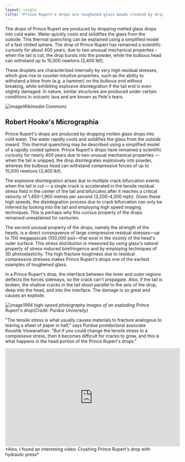 ```yaml
---
layout: single
title: "Prince Rupert's drops are toughened glass beads created by dripping molten glass into cold water"
---
```

The drops of Prince Rupert are produced by dropping melted glass drops into cold water. Water quickly cools and solidifies the glass from the outside. This thermal quenching can be explained using a simplified model of a fast chilled sphere. The drop of Prince Rupert has remained a scientific curiosity for about 400 years, due to two unusual mechanical properties - when the tail is cut, the drop bursts into the powder, while the bulbous head can withstand up to 15,000 newtons (3,400 lbf).

These droplets are characterized internally by very high residual stresses, which give rise to counter-intuitive properties, such as the ability to withstand a blow from (e.g. a hammer) on the bulbous end without breaking, while exhibiting explosive disintegration if the tail end is even slightly damaged. In nature, similar structures are produced under certain conditions in volcanic lava and are known as Pele's tears.

![image](https://upload.wikimedia.org/wikipedia/commons/7/76/Prince_Ruperts_drops.jpg)*Wikimedia Commons*

<script async src="//pagead2.googlesyndication.com/pagead/js/adsbygoogle.js"></script>
<ins class="adsbygoogle"
     style="display:block; text-align:center;"
     data-ad-layout="in-article"
     data-ad-format="fluid"
     data-ad-client="ca-pub-7868661326160958"
     data-ad-slot="3072558811"></ins>
<script>
     (adsbygoogle = window.adsbygoogle || []).push({});
</script>

Robert Hooke's Micrographia
-
Prince Rupert's drops are produced by dropping molten glass drops into cold water. The water rapidly cools and solidifies the glass from the outside inward. This thermal quenching may be described using a simplified model of a rapidly cooled sphere. Prince Rupert's drops have remained a scientific curiosity for nearly 400 years due to two unusual mechanical properties — when the tail is snipped, the drop disintegrates explosively into powder, whereas the bulbous head can withstand compressive forces of up to 15,000 newtons (3,400 lbf).

The explosive disintegration arises due to multiple crack bifurcation events when the tail is cut — a single crack is accelerated in the tensile residual stress field in the center of the tail and bifurcates after it reaches a critical velocity of 1,450–1,900 metres per second (3,200–4,300 mph). Given these high speeds, the disintegration process due to crack bifurcation can only be inferred by looking into the tail and employing high speed imaging techniques. This is perhaps why this curious property of the drops remained unexplained for centuries.

The second unusual property of the drops, namely the strength of the heads, is a direct consequence of large compressive residual stresses—up to 700 megapascals (100,000 psi)—that exist in the vicinity of the head's outer surface. This stress distribution is measured by using glass's natural property of stress-induced birefringence and by employing techniques of 3D photoelasticity. The high fracture toughness due to residual compressive stresses makes Prince Rupert's drops one of the earliest examples of toughened glass.

In a Prince Rupert's drop, the interface between the inner and outer regions deflects the forces sideways, so the crack can't propagate. Also, if the tail is broken, the shallow cracks in the tail shoot parallel to the axis of the drop, deep into the head, and into the interface. The damage is so great and causes an explode.

![image](https://img.newatlas.com/prince-ruperts-9.jpg?auto=format%2Ccompress&ch=Width%2CDPR&fit=max&q=60&w=616&s=d6eaac3b8ded319231ac79552d35c2c6)*1994 high-speed photography images of an exploding Prince Rupert's drop(Credit: Purdue University)*

"The tensile stress is what usually causes materials to fracture analogous to tearing a sheet of paper in half," says Purdue postdoctoral associate Koushik Viswanathan. "But if you could change the tensile stress to a compressive stress, then it becomes difficult for cracks to grow, and this is what happens in the head portion of the Prince Rupert's drops."

<iframe width="560" height="315" src="https://www.youtube.com/embed/SrLfShIPYko" frameborder="0" allow="accelerometer; autoplay; encrypted-media; gyroscope; picture-in-picture" allowfullscreen></iframe>*Also, I found an interesting video: Crushing Prince Rupert's drop with hydraulic press*

